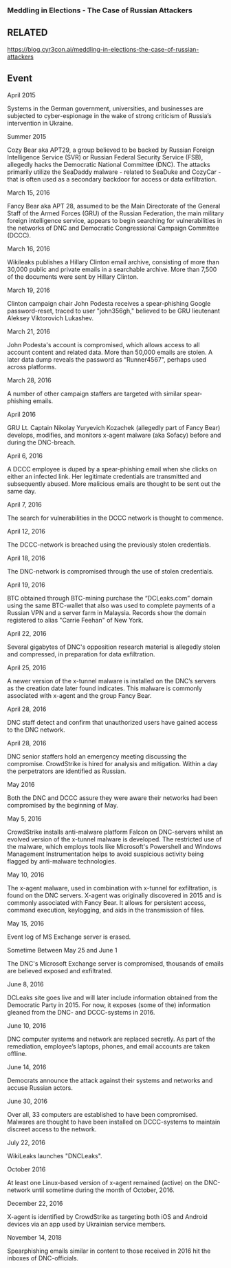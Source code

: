 ### Meddling in Elections - The Case of Russian Attackers

## RELATED
https://blog.cyr3con.ai/meddling-in-elections-the-case-of-russian-attackers

## Event

April 2015

Systems in the German government, universities, and businesses are subjected to cyber-espionage in the wake of strong criticism of Russia’s intervention in Ukraine.

Summer 2015

Cozy Bear aka APT29, a group believed to be backed by Russian Foreign Intelligence Service (SVR) or Russian Federal Security Service (FSB), allegedly hacks the Democratic National Committee (DNC). The attacks primarily utilize the SeaDaddy malware - related to SeaDuke and CozyCar - that is often used as a secondary backdoor for access or data exfiltration.

March 15, 2016

Fancy Bear aka APT 28, assumed to be the Main Directorate of the General Staff of the Armed Forces (GRU) of the Russian Federation, the main military foreign intelligence service, appears to begin searching for vulnerabilities in the networks of DNC and Democratic Congressional Campaign Committee (DCCC).

March 16, 2016

Wikileaks publishes a Hillary Clinton email archive, consisting of more than 30,000 public and private emails in a searchable archive. More than 7,500 of the documents were sent by Hillary Clinton.

March 19, 2016

Clinton campaign chair John Podesta receives a spear-phishing Google password-reset, traced to user "john356gh," believed to be GRU lieutenant Aleksey Viktorovich Lukashev.

March 21, 2016

John Podesta's account is compromised, which allows access to all account content and related data. More than 50,000 emails are stolen. A later data dump reveals the password as “Runner4567", perhaps used across platforms.

March 28, 2016

A number of other campaign staffers are targeted with similar spear-phishing emails.

April 2016

GRU Lt. Captain Nikolay Yuryevich Kozachek (allegedly part of Fancy Bear) develops, modifies, and monitors x-agent malware (aka Sofacy) before and during the DNC-breach.

April 6, 2016

A DCCC employee is duped by a spear-phishing email when she clicks on either an infected link. Her legitimate credentials are transmitted and subsequently abused. More malicious emails are thought to be sent out the same day.

April 7, 2016

The search for vulnerabilities in the DCCC network is thought to commence.

April 12, 2016

The DCCC-network is breached using the previously stolen credentials.

April 18, 2016

The DNC-network is compromised through the use of stolen credentials.

April 19, 2016

BTC obtained through BTC-mining purchase the “DCLeaks.com” domain using the same BTC-wallet that also was used to complete payments of a Russian VPN and a server farm in Malaysia. Records show the domain registered to alias "Carrie Feehan" of New York.

April 22, 2016

Several gigabytes of DNC's opposition research material is allegedly stolen and compressed, in preparation for data exfiltration.

April 25, 2016

A newer version of the x-tunnel malware is installed on the DNC’s servers as the creation date later found indicates. This malware is commonly associated with x-agent and the group Fancy Bear.

April 28, 2016

DNC staff detect and confirm that unauthorized users have gained access to the DNC network.

April 28, 2016

DNC senior staffers hold an emergency meeting discussing the  compromise. CrowdStrike is hired for analysis and mitigation. Within a day the perpetrators are identified as Russian.

May 2016

Both the DNC and DCCC assure they were aware their networks had been compromised by the beginning of May.

May 5, 2016

CrowdStrike installs anti-malware platform Falcon on DNC-servers whilst an evolved version of the x-tunnel malware is developed. The restricted use of the malware, which employs tools like Microsoft's Powershell and Windows Management Instrumentation helps to avoid suspicious activity being flagged by anti-malware technologies.

May 10, 2016

The x-agent malware, used in combination with x-tunnel for exfiltration, is found on the DNC servers. X-agent was originally discovered in 2015 and is commonly associated with Fancy Bear. It allows for persistent access, command execution, keylogging, and aids in the transmission of files.

May 15, 2016

Event log of MS Exchange server is erased.

Sometime Between May 25 and June 1

The DNC's Microsoft Exchange server is compromised, thousands of emails are believed exposed and exfiltrated.

June 8, 2016

DCLeaks site goes live and will later include information obtained from the Democratic Party in 2015. For now, it exposes (some of the) information gleaned from the DNC- and DCCC-systems in 2016.

June 10, 2016

DNC computer systems and network are replaced secretly. As part of the remediation, employee’s laptops, phones, and email accounts are taken offline.

June 14, 2016

Democrats announce the attack against their systems and networks and accuse Russian actors.

June 30, 2016

Over all, 33 computers are established to have been compromised. Malwares are thought to have been installed on DCCC-systems to maintain discreet access to the network.

July 22, 2016

WikiLeaks launches "DNCLeaks".

October 2016

At least one Linux-based version of x-agent remained (active) on the DNC-network until sometime during the month of October, 2016.

December 22, 2016

X-agent is identified by CrowdStrike as targeting both iOS and Android devices via an app used by Ukrainian service members.

November 14, 2018

Spearphishing emails similar in content to those received in 2016 hit the inboxes of DNC-officials.
